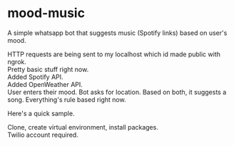 # mood-music
A simple whatsapp bot that suggests music (Spotify links) based on user's mood.

HTTP requests are being sent to my localhost which id made public with ngrok.<br />
Pretty basic stuff right now.<br />
Added Spotify API.<br />
Added OpenWeather API.<br />
User enters their mood. Bot asks for location. Based on both, it suggests a song. Everything's rule based right now.<br />

Here's a quick sample. <br />


Clone, create virtual environment, install packages.<br />
Twilio account required.<br />
